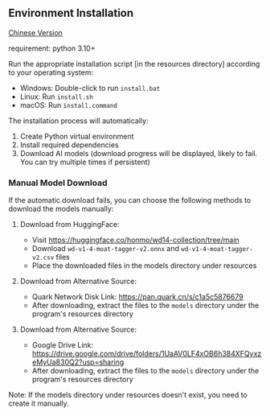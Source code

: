 ## Environment Installation
[Chinese Version](install.zh.md)

requirement: python 3.10+

Run the appropriate installation script [in the resources directory] according to your operating system:

- Windows: Double-click to run `install.bat`
- Linux: Run `install.sh`
- macOS: Run `install.command`


The installation process will automatically:
1. Create Python virtual environment
2. Install required dependencies
3. Download AI models (download progress will be displayed, likely to fail. You can try multiple times if persistent)

### Manual Model Download

If the automatic download fails, you can choose the following methods to download the models manually:

1. Download from HuggingFace:
   - Visit https://huggingface.co/honmo/wd14-collection/tree/main
   - Download `wd-v1-4-moat-tagger-v2.onnx` and `wd-v1-4-moat-tagger-v2.csv` files
   - Place the downloaded files in the models directory under resources

2. Download from Alternative Source:
   - Quark Network Disk Link: https://pan.quark.cn/s/c1a5c5876679
   - After downloading, extract the files to the `models` directory under the program's resources directory

3. Download from Alternative Source:
   - Google Drive Link: https://drive.google.com/drive/folders/1UaAV0LF4xOB6h384XFQyxzeMyUa830Q2?usp=sharing
   - After downloading, extract the files to the `models` directory under the program's resources directory


Note: If the models directory under resources doesn't exist, you need to create it manually. 